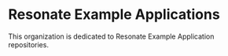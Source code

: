 # Resonate Example Applications

This organization is dedicated to Resonate Example Application repositories.
